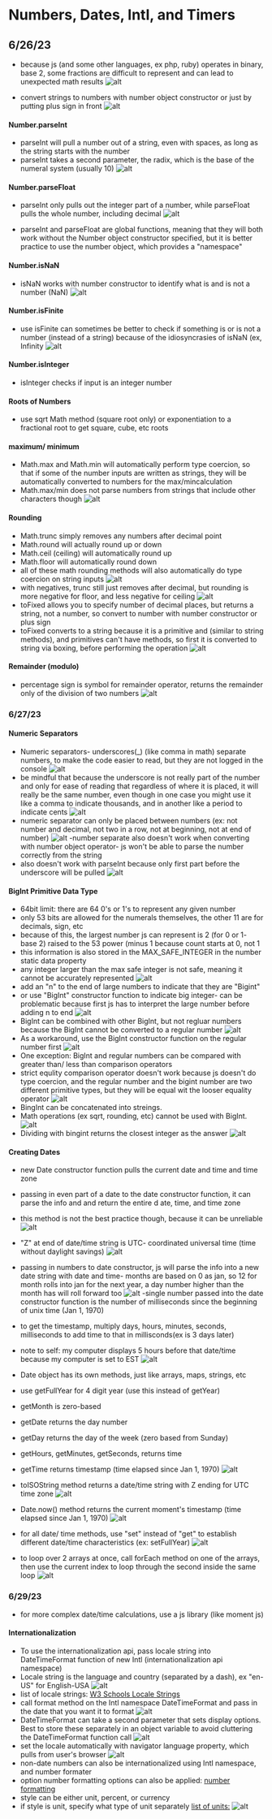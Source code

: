 # Numbers, Dates, Intl, and Timers

## 6/26/23

- because js (and some other languages, ex php, ruby) operates in binary, base 2, some fractions are difficult to represent and can lead to unexpected math results
![alt](images/12-numbers/2023-06-26-1.png)

- convert strings to numbers with number object constructor or just by putting plus sign in front
![alt](images/12-numbers/2023-06-26-2.png)

#### Number.parseInt
- parseInt will pull a number out of a string, even with spaces, as long as the string starts with the number
- parseInt takes a second parameter, the radix, which is the base of the numeral system (usually 10)
![alt](images/12-numbers/2023-06-26-3.png)

#### Number.parseFloat
- parseInt only pulls out the integer part of a number, while parseFloat pulls the whole number, including decimal
![alt](images/12-numbers/2023-06-26-4.png)

- parseInt and parseFloat are global functions, meaning that they will both work without the Number object constructor specified, but it is better practice to use the number object, which provides a "namespace"

#### Number.isNaN
- isNaN works with number constructor to identify what is and is not a number (NaN)
![alt](images/12-numbers/2023-06-26-5.png)

#### Number.isFinite
- use isFinite can sometimes be better to check if something is or is not a number (instead of a string) because of the idiosyncrasies of isNaN (ex, Infinity
![alt](images/12-numbers/2023-06-26-6.png)

#### Number.isInteger
- isInteger checks if input is an integer number

#### Roots of Numbers
- use sqrt Math method (square root only) or exponentiation to a fractional root to get square, cube, etc roots

#### maximum/ minimum
- Math.max and Math.min will automatically perform type coercion, so that if some of the number inputs are written as strings, they will be automatically converted to numbers for the max/mincalculation
- Math.max/min does not parse numbers from strings that include other characters though
![alt](images/12-numbers/2023-06-26-7.png)

#### Rounding
- Math.trunc simply removes any numbers after decimal point
- Math.round will actually round up or down
- Math.ceil (ceiling) will automatically round up
- Math.floor will automatically round down
- all of these math rounding methods will also automatically do type coercion on string inputs
![alt](images/12-numbers/2023-06-26-8a.png)
- with negatives, trunc still just removes after decimal, but rounding is more negative for floor, and less negative for ceiling
![alt](images/12-numbers/2023-06-26-8b.png)
- toFixed allows you to specify number of decimal places, but returns a string, not a number, so convert to number with number constructor or plus sign
- toFixed converts to a string because it is a primitive and (similar to string methods), and primitives can't have methods, so first it is converted to string via boxing, before performing the operation
![alt](images/12-numbers/2023-06-26-8c.png)

#### Remainder (modulo)
- percentage sign is symbol for remainder operator, returns the remainder only of the division of two numbers
![alt](images/12-numbers/2023-06-26-9.png)

### 6/27/23

#### Numeric Separators
- Numeric separators- underscores(_) (like comma in math) separate numbers, to make the code easier to read, but they are not logged in the console
![alt](images/12-numbers/2023-06-27-1a.png)
- be mindful that because the underscore is not really part of the number and only for ease of reading that regardless of where it is placed, it will really be the same number, even though in one case you might use it like a comma to indicate thousands, and in another like a period to indicate cents
![alt](images/12-numbers/2023-06-27-1b.png)
- numeric separator can only be placed between numbers (ex: not number and decimal, not two in a row, not at beginning, not at end of number)
![alt](images/12-numbers/2023-06-27-1c.png)
-number separate also doesn't work when converting with number object operator- js won't be able to parse the number correctly from the string
- also doesn't work with parseInt because only first part before the underscore will be pulled
![alt](images/12-numbers/2023-06-27-1d.png)

#### BigInt Primitive Data Type 
- 64bit limit: there are 64 0's or 1's to represent any given number
- only 53 bits are allowed for the numerals themselves, the other 11 are for decimals, sign, etc
- because of this, the largest number js can represent is 2 (for 0 or 1- base 2) raised to the 53 power (minus 1 because count starts at 0, not 1
- this information is also stored in the MAX_SAFE_INTEGER in the number static data property
- any integer larger than the max safe integer is not safe, meaning it cannot be accurately represented
![alt](images/12-numbers/2023-06-27-2a.png)
- add an "n" to the end of large numbers to indicate that they are "Bigint"
- or use "BigInt" constructor function to indicate big integer- can be problematic because first js has to interpret the large number before adding n to end
![alt](images/12-numbers/2023-06-27-2b.png)
- BigInt can be combined with other BigInt, but not regluar numbers because the BigInt cannot be converted to a regular number
![alt](images/12-numbers/2023-06-27-2c.png) 
- As a workaround, use the BigInt constructor function on the regular number first
![alt](images/12-numbers/2023-06-27-2d.png) 
- One exception: BigInt and regular numbers can be compared with greater than/ less than comparison operators
- strict equlity comparison operator doesn't work because js doesn't do type coercion, and the regular number and the bigint number are two different primitive types, but they will be equal wit the looser equality operator
![alt](images/12-numbers/2023-06-27-2e.png)
- BingInt can be concatenated into streings.
- Math operations (ex sqrt, rounding, etc) cannot be used with BigInt.
![alt](images/12-numbers/2023-06-27-2f.png)
- Dividing with bingint returns the closest integer as the answer
![alt](images/12-numbers/2023-06-27-2g.png)

#### Creating Dates
- new Date constructor function pulls the current date and time and time zone
- passing in even part of a date to the date constructor function, it can parse the info and and return the entire d ate, time, and time zone
- this method is not the best practice though, because it can be unreliable
![alt](images/12-numbers/2023-06-27-3a.png)
- "Z" at end of date/time string is UTC- coordinated universal time (time without daylight savings)
![alt](images/12-numbers/2023-06-27-3b.png)
- passing in numbers to date constructor, js will parse the info into a new date string with date and time- months are based on 0 as jan, so 12 for month rolls into jan for the next year, a day number higher than the month has will roll forward too
![alt](images/12-numbers/2023-06-27-3c.png)
-single number passed into the date constructor function is the number of milliseconds since the beginning of unix time (Jan 1, 1970)
- to get the timestamp, multiply days, hours, minutes, seconds, milliseconds to add time to that in millisconds(ex is 3 days later)
- note to self: my computer displays 5 hours before that date/time because my computer is set to EST
![alt](images/12-numbers/2023-06-27-3d.png)
- Date object has its own methods, just like arrays, maps, strings, etc
- use getFullYear for 4 digit year (use this instead of getYear)
- getMonth is zero-based
- getDate returns the day number
- getDay returns the day of the week (zero based from Sunday)
- getHours, getMinutes, getSeconds, returns time
- getTime returns timestamp (time elapsed since Jan 1, 1970)
![alt](images/12-numbers/2023-06-27-3e.png)
- toISOString method returns a date/time string with Z ending for UTC time zone
![alt](images/12-numbers/2023-06-27-3f.png)
- Date.now() method returns the current moment's timestamp (time elapsed since Jan 1, 1970)
![alt](images/12-numbers/2023-06-27-3g.png)
- for all date/ time methods, use "set" instead of "get" to establish different date/time characteristics (ex: setFullYear)
![alt](images/12-numbers/2023-06-27-3h.png)

- to loop over 2 arrays at once, call forEach method on one of the arrays, then use the current index to loop through the second inside the same loop
![alt](images/12-numbers/2023-06-27-4.png)

### 6/29/23
- for more complex date/time calculations, use a js library (like moment js)

#### Internationalization
- To use the internationalization api, pass locale string into DateTimeFormat function of new Intl (internationalization api namespace)
- Locale string is the language and country (separated by a dash), ex "en-US" for English-USA
![alt](images/12-numbers/2023-06-29-1.png)
- list of locale strings: [W3 Schools Locale Strings](https://www.w3schools.com/jsref/jsref_tolocalestring.asp)
- call format method on the Intl namespace DateTimeFormat and pass in the date that you want it to format
![alt](images/12-numbers/2023-06-29-2.png)
- DateTimeFormat can take a second parameter that sets display options. Best to store these separately in an object variable to avoid cluttering the DateTimeFormat function call
![alt](images/12-numbers/2023-06-29-3.png)
- set the locale automatically with navigator language property, which pulls from user's browser
![alt](images/12-numbers/2023-06-29-4.png)
- non-date numbers can also be internationalized using Intl namespace, and number formater
- option number formatting options can also be applied: [number formatting](https://developer.mozilla.org/en-US/docs/Web/JavaScript/Reference/Global_Objects/Intl/NumberFormat/NumberFormat)
- style can be either unit, percent, or currency
- if style is unit, specify what type of unit separately [list of units:](https://tc39.es/ecma402/#table-sanctioned-single-unit-identifiers)
![alt](images/12-numbers/2023-06-29-5.png)






